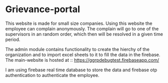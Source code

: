 # Grievance-portal
This website is made for small size companies. Using this website the employee can complain anonymously. The complain will go to one of the supervisors in an random order, which then will be resolved in a given time period.

The admin module contains functionality to create the hierchy of the organization and to import excel sheets to it to fill the data in the firebase.
The main-website is hosted at :: https://ggrpdebugtest.firebaseapp.com/

I am using firebase real time database to store the data and firebase otp authentication to authenticate the employee. 

